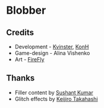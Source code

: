 # Blobber

## Credits
- Development - [Kvinster](https://github.com/Kvinster), [KonH](https://github.com/KonH) 
- Game-design - Alina Vishenko
- Art - [FireFly](https://www.artstation.com/firefly_ff)

## Thanks
- Filler content by [Sushant Kumar](https://twitter.com/sushant_kumar/status/1283314235842297856)
- Glitch effects by [Keijiro Takahashi](https://github.com/keijiro/KinoGlitch)
